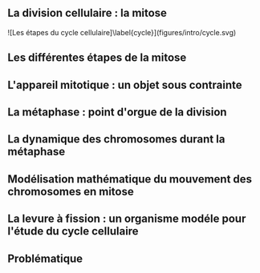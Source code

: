 ## La division cellulaire : la mitose

![Les étapes du cycle cellulaire]\label{cycle}](figures/intro/cycle.svg)

## Les différentes étapes de la mitose

## L'appareil mitotique : un objet sous contrainte

## La métaphase : point d'orgue de la division

## La dynamique des chromosomes durant la métaphase

## Modélisation mathématique du mouvement des chromosomes en mitose

## La levure à fission : un organisme modéle pour l'étude du cycle cellulaire

## Problématique
